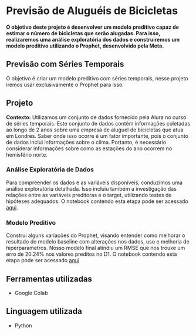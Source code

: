 # Previsão de Aluguéis de Bicicletas

**O objetivo deste projeto é desenvolver um modelo preditivo capaz de estimar o número de bicicletas que serão alugadas. 
Para isso, realizaremos uma análise exploratória dos dados e construiremos um modelo preditivo utilizando o Prophet, desenvolvido pela Meta.**

## Previsão com Séries Temporais
O objetivo é criar um modelo preditivo com séries temporais, nesse projeto iremos usar exclusivamente o Prophet para isso.

## Projeto
**Contexto:** Utilizamos um conjunto de dados fornecido pela Alura no curso de séries temporais. Este conjunto de dados contém informações coletadas ao longo de 2 anos sobre uma empresa de aluguel de bicicletas que atua em Londres. Saber onde isso ocorre é um fator importante, pois o conjunto de dados inclui informações sobre o clima. Portanto, é necessário considerar informações sobre como as estações do ano ocorrem no hemisfério norte.

### Análise Exploratória de Dados
Para compreender os dados e as variáveis disponíveis, conduzimos uma análise exploratória detalhada.
Isso incluiu também a investigação das relações entre as variáveis preditoras e o target, utilizando testes de hipóteses adequados.
O notebook contendo esta etapa pode ser acessado [aqui](https://github.com/BrnCode/Previsao_Alugueis_Bicicletas_Series_Temporais/blob/main/EDA_locacoes_de_bicicleta.ipynb).

### Modelo Preditivo
Construi alguns variações do Prophet, visando entender como melhorar o resultado do modelo baseline com alterações nos dados, uso e melhoria de hiperparametros. Nosso modelo final atindiu um RMSE que nos trouxe um erro de 20.24% nos valores preditos no D1.
O notebook contendo esta etapa pode ser acessado [aqui](https://github.com/BrnCode/Previsao_Alugueis_Bicicletas_Series_Temporais/blob/main/Modelo_locacoes_de_bicicletas.ipynb)

## Ferramentas utilizadas

* Google Colab
  
## Linguagem utilizada

* Python
